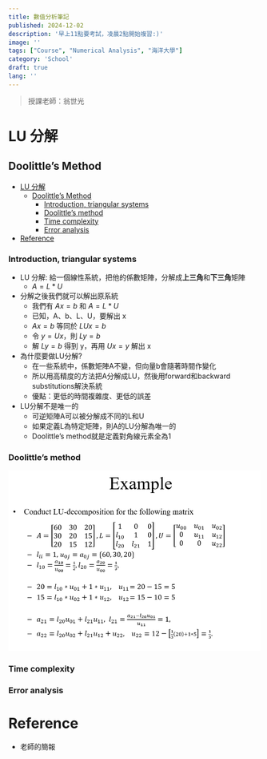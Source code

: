 ```yaml
---
title: 數值分析筆記
published: 2024-12-02
description: '早上11點要考試，凌晨2點開始複習:)'
image: ''
tags: ["Course", "Numerical Analysis", "海洋大學"]
category: 'School'
draft: true
lang: ''
---
```


> 授課老師：翁世光

# LU 分解
## Doolittle’s Method
- [LU 分解](#lu-分解)
  - [Doolittle’s Method](#doolittles-method)
    - [Introduction, triangular systems](#introduction-triangular-systems)
    - [Doolittle’s method](#doolittles-method-1)
    - [Time complexity](#time-complexity)
    - [Error analysis](#error-analysis)
- [Reference](#reference)

### Introduction, triangular systems
* LU 分解: 給一個線性系統，把他的係數矩陣，分解成**上三角**和**下三角**矩陣
    * $A=L*U$
* 分解之後我們就可以解出原系統
    * 我們有 $Ax=b$ 和 $A=L*U$
    * 已知，A、b、L、U，要解出 x
    * $Ax=b$ 等同於 $LUx=b$
    * 令 $y=Ux$，則 $Ly=b$
    * 解 $Ly=b$ 得到 y，再用 $Ux=y$ 解出 x
* 為什麼要做LU分解?
    * 在一些系統中，係數矩陣A不變，但向量b會隨著時間作變化
    * 所以用高精度的方法把A分解成LU，然後用forward和backward substitutions解決系統
    * 優點：更低的時間複雜度、更低的誤差
* LU分解不是唯一的
    * 可逆矩陣A可以被分解成不同的L和U
    * 如果定義L為特定矩陣，則A的LU分解為唯一的
    * Doolittle’s method就是定義對角線元素全為1
### Doolittle’s method
![alt text](image.png)
### Time complexity
### Error analysis


# Reference
* 老師的簡報
